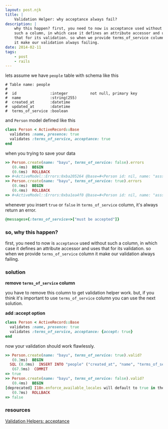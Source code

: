 ```yaml
---
layout: post.njk
title: |
    Validation Helper: why acceptance always fail?
description: |
    why this happen? first, you need to now is acceptance used without
    such a column, in which case it defines an attribute accessor and uses
    that for its validation. so when we provide terms_of_service column
    it make our validation always failing.
date: 2014-02-11
tags:
    - post
    - rails
---
```


lets assume we have `people` table with schema like this

```text
# Table name: people
#
#  id               :integer          not null, primary key
#  name             :string(255)
#  created_at       :datetime
#  updated_at       :datetime
#  terms_of_service :boolean
```

and `Person` model defined like this

```ruby
class Person < ActiveRecord::Base
  validates :name, presence: true
  validates :terms_of_service, acceptance: true
end
```

when you trying to save your data

```ruby
>> Person.create(name: "bayu", terms_of_service: false).errors
   (0.4ms)  BEGIN
   (0.6ms)  ROLLBACK
=> #<ActiveModel::Errors:0xba205264 @base=#<Person id: nil, name: "asssS", created_at: nil, updated_at: nil, terms_of_service: false>, @messages={:terms_of_service=>["must be accepted"]}>
>> Person.create(name: "bayu", terms_of_service: true).errors
   (0.4ms)  BEGIN
   (0.4ms)  ROLLBACK
=> #<ActiveModel::Errors:0xba1ea4f0 @base=#<Person id: nil, name: "asssS", created_at: nil, updated_at: nil, terms_of_service: true>, @messages={:terms_of_service=>["must be accepted"]}>
```

whenever you insert `true` or `false` in `terms_of_service` column, it's always
return an error.

```ruby
@messages={:terms_of_service=>["must be accepted"]}
```

### so, why this happen?

first, you need to now is `acceptance` used without such a column, in which
case it defines an attribute accessor and uses that for its validation. so when
we provide `terms_of_service` column it make our validation always failing.

### solution

**remove `terms_of_service` column**

you have to remove this column to get validation helper work. but, if you think
it's important to use `terms_of_service` column you can use the next solution.

**add :accept option**

```ruby
class Person < ActiveRecord::Base
  validates :name, presence: true
  validates :terms_of_service, acceptance: {accept: true}
end
```

now your validation should work flawlessly.

```ruby
>> Person.create(name: "bayu", terms_of_service: true).valid?
   (0.3ms)  BEGIN
  SQL (8.0ms)  INSERT INTO "people" ("created_at", "name", "terms_of_service", "updated_at") VALUES ($1, $2, $3, $4) RETURNING "id"  [["created_at", Tue, 11 Feb 2014 14:29:40 UTC +00:00], ["name", "bayu"], ["terms_of_service", true], ["updated_at", Tue, 11 Feb 2014 14:29:40 UTC +00:00]]
   (67.9ms)  COMMIT
=> true
>> Person.create(name: "bayu", terms_of_service: false).valid?
   (0.4ms)  BEGIN
[deprecated] I18n.enforce_available_locales will default to true in the future. If you really want to skip validation of your locale you can set I18n.enforce_available_locales = false to avoid this message.
   (0.7ms)  ROLLBACK
=> false
```

### resources

[Validation Helpers: acceptance][ac]

[ac]: http://guides.rubyonrails.org/active_record_validations.html#acceptance
